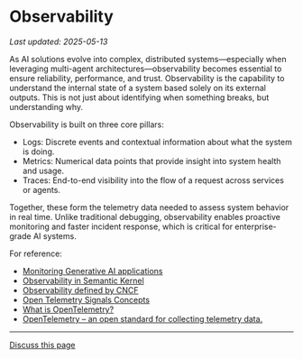 # Observability

_Last updated: 2025-05-13_

As AI solutions evolve into complex, distributed systems—especially when
leveraging multi-agent architectures—observability becomes essential to ensure
reliability, performance, and trust. Observability is the capability to
understand the internal state of a system based solely on its external outputs.
This is not just about identifying when something breaks, but understanding why.

Observability is built on three core pillars:

- Logs: Discrete events and contextual information about what the system is
  doing.
- Metrics: Numerical data points that provide insight into system health and
  usage.
- Traces: End-to-end visibility into the flow of a request across services or
  agents.

Together, these form the telemetry data needed to assess system behavior in real
time. Unlike traditional debugging, observability enables proactive monitoring
and faster incident response, which is critical for enterprise-grade AI systems.

For reference:

- [Monitoring Generative AI applications](https://learn.microsoft.com/en-us/ai/playbook/technology-guidance/generative-ai/mlops-in-openai/monitoring/monitoring)
- [Observability in Semantic Kernel](https://learn.microsoft.com/en-us/semantic-kernel/concepts/enterprise-readiness/observability/)
- [Observability defined by CNCF](https://www.cncf.io/blog/2024/06/25/your-guide-to-observability-engineering-in-2024/)
- [Open Telemetry Signals Concepts](https://opentelemetry.io/docs/concepts/signals/)
- [What is OpenTelemetry?](https://opentelemetry.io/docs/what-is-opentelemetry/)
- [OpenTelemetry – an open standard for collecting telemetry data.](https://opentelemetry.io/)

---
<a class="github-button" href="https://github.com/microsoft/multi-agent-reference-architecture/discussions/new?category=q-a&body=Source: [Observability](https://github.com/microsoft/multi-agent-reference-architecture/blob/main/docs/observability/Observability.md)" data-icon="octicon-comment-discussion" target="_blank" data-size="large" aria-label="Discuss buttons/github-buttons on GitHub">Discuss this page</a>  <script async defer src="https://buttons.github.io/buttons.js"></script>